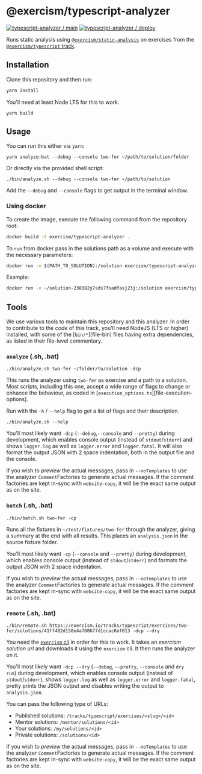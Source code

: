 # @exercism/typescript-analyzer

[![typescript-analyzer / main](https://github.com/exercism/typescript-analyzer/actions/workflows/ci.js.yml/badge.svg)](https://github.com/exercism/typescript-analyzer/actions/workflows/ci.js.yml)
[![typescript-analyzer / deploy](https://github.com/exercism/typescript-analyzer/actions/workflows/deploys.yml/badge.svg)](https://github.com/exercism/typescript-analyzer/actions/workflows/deploys.yml)

Runs static analysis using [`@exercism/static-analysis`][git-static-analysis] on exercises from the [`@exercism/typescript` track][git-typescript].

## Installation

Clone this repository and then run:

```bash
yarn install
```

You'll need at least Node LTS for this to work.

```
yarn build
```

## Usage

You can run this either via `yarn`:

```
yarn analyze:bat --debug --console two-fer ~/path/to/solution/folder
```

Or directly via the provided shell script:

```
./bin/analyze.sh --debug --console two-fer ~/path/to/solution
```

Add the `--debug` and `--console` flags to get output in the terminal window.

### Using docker

To create the image, execute the following command from the repository root:

```bash
docker build -t exercism/typescript-analyzer .
```

To `run` from docker pass in the solutions path as a volume and execute with the necessary parameters:

```bash
docker run -v $(PATH_TO_SOLUTION):/solution exercism/typescript-analyzer ${SLUG} /solution
```

Example:

```bash
docker run -v ~/solution-238382y7sds7fsadfasj23j:/solution exercism/typescript-analyzer two-fer /solution
```

## Tools

We use various tools to maintain this repository and this analyzer.
In order to contribute to the _code_ of this track, you'll need NodeJS (LTS or higher) installed, with some of the [`bin/*`][file-bin] files having extra dependencies, as listed in their file-level commentary.

### `analyze` (.sh, .bat)

```shell
./bin/analyze.sh two-fer ~/folder/to/solution -dcp
```

This runs the analyzer using `two-fer` as exercise and a path to a solution.
Most scripts, including this one, accept a wide range of flags to change or enhance the behaviour, as coded in [`execution_options.ts`][file-execution-options].

Run with the `-h` / `--help` flag to get a list of flags and their description.

```shell
./bin/analyze.sh --help
```

You'll most likely want `-dcp` (`--debug`,`--console` and `--pretty`) during development, which enables console output (instead of `stdout`/`stderr`) and shows `logger.log` as well as `logger.error` and `logger.fatal`.
It will also format the output JSON with 2 space indentation, both in the output file and the console.

If you wish to _preview_ the actual messages, pass in `--noTemplates` to use the analyzer `Comment`Factories to generate actual messages.
If the comment factories are kept in-sync with `website-copy`, it will be the exact same output as on the site.

### `batch` (.sh, .bat)

```shell
./bin/batch.sh two-fer -cp
```

Runs all the fixtures in `~/test/fixtures/two-fer` through the analyzer, giving a summary at the end with all results.
This places an `analysis.json` in the source fixture folder.

You'll most likely want `-cp` (`--console` and `--pretty`) during development, which enables console output (instead of `stdout`/`stderr`) and formats the
output JSON with 2 space indentation.

If you wish to _preview_ the actual messages, pass in `--noTemplates` to use the analyzer `Comment`Factories to generate actual messages.
If the comment factories are kept in-sync with `website-copy`, it will be the exact same output as on the site.

### `remote` (.sh, .bat)

```shell
./bin/remote.sh https://exercism.io/tracks/typescript/exercises/two-fer/solutions/41ff482d158e4a708677d1ccac0af013 -dcp --dry
```

You need the [`exercism` cli][cli] in order for this to work. It takes an _exercism solution url_ and downloads it using the `exercism` cli.
It then runs the analyzer on it.

You'll most likely want `-dcp --dry` (`--debug`, `--pretty`, `--console` and `dry run`) during development, which enables console output (instead of
`stdout`/`stderr`), shows `logger.log` as well as `logger.error` and `logger.fatal`, pretty prints the JSON output and disables writing the output
to `analysis.json`.

You can pass the following type of URLs:

- Published solutions: `/tracks/typescript/exercises/<slug>/<id>`
- Mentor solutions: `/mentor/solutions/<id>`
- Your solutions: `/my/solutions/<id>`
- Private solutions: `/solutions/<id>`

If you wish to _preview_ the actual messages, pass in `--noTemplates` to use the analyzer `Comment`Factories to generate actual messages.
If the comment factories are kept in-sync with `website-copy`, it will be the exact same output as on the site.

[cli]: https://github.com/exercism/cli
[git-static-analysis]: https://github.com/exercism/javascript-lib-static-analysis
[git-typescript]: https://github.com/exercism/typescript
